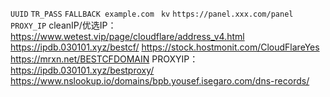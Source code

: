```UUID```
```TR_PASS```
```FALLBACK example.com ```
```kv```
```https://panel.xxx.com/panel```
```PROXY_IP```
cleanIP/优选IP：
https://www.wetest.vip/page/cloudflare/address_v4.html
https://ipdb.030101.xyz/bestcf/
https://stock.hostmonit.com/CloudFlareYes
https://mrxn.net/BESTCFDOMAIN
PROXYIP：
https://ipdb.030101.xyz/bestproxy/
https://www.nslookup.io/domains/bpb.yousef.isegaro.com/dns-records/
